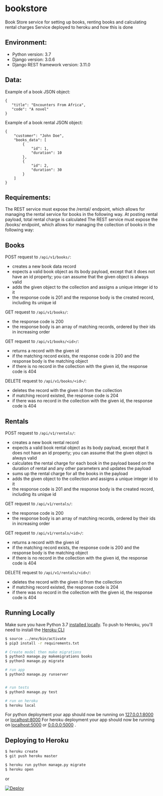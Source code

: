 # bookstore
Book Store service for setting up books, renting books and calculating rental charges
Service deployed to heroku and how this is done
## Environment:
- Python version: 3.7
- Django version: 3.0.6
- Django REST framework version: 3.11.0


## Data:
Example of a book JSON object:
```
{
   "title": "Encounters From Africa",
   "code": "A novel"
}
```

Example of a book rental JSON object:
```
{
    "customer": "John Doe",
    "books_data": [
        {
            "id": 1,
            "duration": 10
        },
        {
            "id": 2,
            "duration": 30
        }
    ]
}
```

## Requirements:
The REST service must expose the /rental/ endpoint, which allows for managing the rental service for books in the following way. At posting rental payload, total rental charge is calculated
The REST service must expose the /books/ endpoint, which allows for managing the collection of books in the following way: 

## Books
POST request to `/api/v1/books/`:
- creates a new book data record
- expects a valid book object as its body payload, except that it does not have an id property; you can assume that the given object is always valid
- adds the given object to the collection and assigns a unique integer id to it
- the response code is 201 and the response body is the created record, including its unique id

GET request to `/api/v1/books/`:
- the response code is 200
- the response body is an array of matching records, ordered by their ids in increasing order

GET request to `/api/v1/books/<id>/`:
- returns a record with the given id
- if the matching record exists, the response code is 200 and the response body is the matching object
- if there is no record in the collection with the given id, the response code is 404

DELETE request to `/api/v1/books/<id>/`:
- deletes the record with the given id from the collection
- if matching record existed, the response code is 204
- if there was no record in the collection with the given id, the response code is 404


## Rentals
POST request to `/api/v1/rentals/`:
- creates a new book rental record
- expects a valid book rental object as its body payload, except that it does not have an id property; you can assume that the given object is always valid
- calculates the rental charge for each book in the payload based on the duration of rental and any other parameters and updates the payload
- sums up the rental charge for all the books in the payload
- adds the given object to the collection and assigns a unique integer id to it
- the response code is 201 and the response body is the created record, including its unique id

GET request to `/api/v1/rentals/`:
- the response code is 200
- the response body is an array of matching records, ordered by their ids in increasing order

GET request to `/api/v1/rentals/<id>/`:
- returns a record with the given id
- if the matching record exists, the response code is 200 and the response body is the matching object
- if there is no record in the collection with the given id, the response code is 404

DELETE request to `/api/v1/rentals/<id>/`:
- deletes the record with the given id from the collection
- if matching record existed, the response code is 204
- if there was no record in the collection with the given id, the response code is 404


## Running Locally
Make sure you have Python 3.7 [installed locally](http://install.python-guide.org). To push to Heroku, you'll need to install the [Heroku CLI](https://devcenter.heroku.com/articles/heroku-cli)

```sh
$ source ../env/bin/activate
$ pip3 install -r requirements.txt

# Create model then make migrations
$ python3 manage.py makemigrations books
$ python3 manage.py migrate

# run app
$ python3 manage.py runserver


# run tests
$ python3 manage.py test

# run on heroku
$ heroku local
```
For python deployment your app should now be running on [127.0.0.1:8000](http://127.0.0.1:8000/) or 
[localhost:8000](http://127.0.0.1:8000/) 
For heroku deployment your app should now be running on [localhost:5000](http://localhost:5000/) or [0.0.0.0:5000](http://localhost:5000/) .

## Deploying to Heroku

```sh
$ heroku create
$ git push heroku master

$ heroku run python manage.py migrate
$ heroku open
```
or

[![Deploy](https://www.herokucdn.com/deploy/button.svg)](https://heroku.com/deploy)


